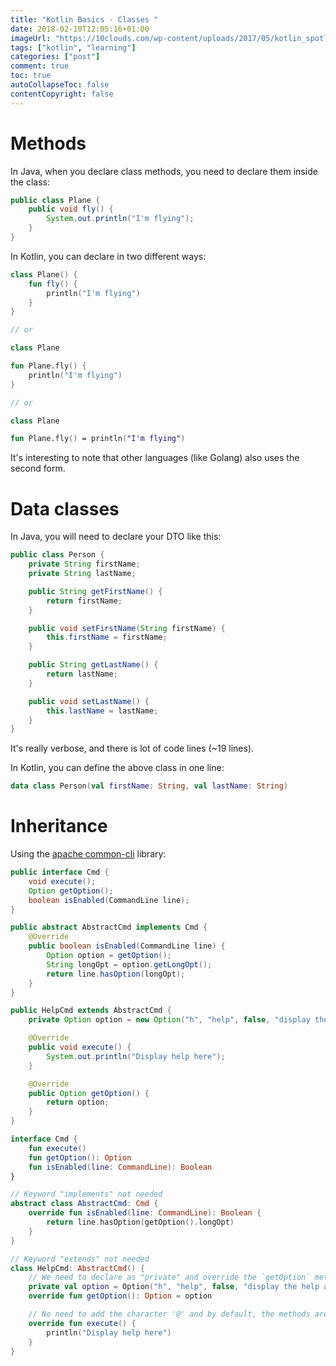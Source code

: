```yaml
---
title: "Kotlin Basics - Classes "
date: 2018-02-10T12:05:16+01:00
imageUrl: "https://10clouds.com/wp-content/uploads/2017/05/kotlin_spotlight@2x.png"
tags: ["kotlin", "learning"]
categories: ["post"]
comment: true
toc: true
autoCollapseToc: false
contentCopyright: false
---
```




<!--more-->

# Methods

In Java, when you declare class methods, you need to declare them inside the class:

```java
public class Plane {
    public void fly() {
        System.out.println("I'm flying");
    }
}
```

In Kotlin, you can declare in two different ways:

```kotlin
class Plane() {
    fun fly() {
        println("I'm flying")
    }
}

// or

class Plane

fun Plane.fly() {
    println("I'm flying")
}

// or

class Plane

fun Plane.fly() = println("I'm flying")
```

It's interesting to note that other languages (like Golang) also uses the second form.

# Data classes

In Java, you will need to declare your DTO like this:

```java
public class Person {
    private String firstName;
    private String lastName;

    public String getFirstName() {
        return firstName;
    }

    public void setFirstName(String firstName) {
        this.firstName = firstName;
    }

    public String getLastName() {
        return lastName;
    }

    public void setLastName() {
        this.lastName = lastName;
    }
}
```

It's really verbose, and there is lot of code lines (~19 lines).

In Kotlin, you can define the above class in one line:

```kotlin
data class Person(val firstName: String, val lastName: String)
```

# Inheritance

Using the [apache common-cli](http://commons.apache.org/proper/commons-cli/) library:

```java
public interface Cmd {
    void execute();
    Option getOption();
    boolean isEnabled(CommandLine line);
}

public abstract AbstractCmd implements Cmd {
    @Override
    public boolean isEnabled(CommandLine line) {
        Option option = getOption();
        String longOpt = option.getLongOpt();
        return line.hasOption(longOpt);
    }
}

public HelpCmd extends AbstractCmd {
    private Option option = new Option("h", "help", false, "display the help and exit");

    @Override
    public void execute() {
        System.out.println("Display help here");
    }

    @Override
    public Option getOption() {
        return option;
    }
}
```

```kotlin
interface Cmd {
    fun execute()
    fun getOption(): Option
    fun isEnabled(line: CommandLine): Boolean
}

// Keyword "implements" not needed
abstract class AbstractCmd: Cmd {
    override fun isEnabled(line: CommandLine): Boolean {
        return line.hasOption(getOption().longOpt)
    }
}

// Keyword "extends" not needed
class HelpCmd: AbstractCmd() {
	// We need to declare as "private" and override the `getOption` method otherwise we have an "accidental override" error
    private val option = Option("h", "help", false, "display the help and exit")
    override fun getOption(): Option = option

    // No need to add the character '@' and by default, the methods are public
    override fun execute() {
        println("Display help here")
    }
}
```


